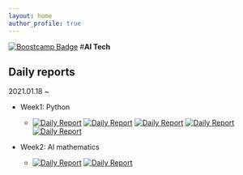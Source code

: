 ```yaml
---
layout: home
author_profile: true
---
```


[![Boostcamp Badge](https://img.shields.io/badge/Naver-Boostcamp-02c73?style=flat)](https://boostcamp.connect.or.kr/program.html) #**AI Tech**

## **Daily reports**

2021.01.18 ~

* Week1: Python
    * [![Daily Report](https://img.shields.io/badge/Day1-red?style=flat)](https://philgineer.github.io/boostcamp-001)
    [![Daily Report](https://img.shields.io/badge/Day2-orange?style=flat)](https://philgineer.github.io/boostcamp-002)
    [![Daily Report](https://img.shields.io/badge/Day3-yellow?style=flat)](https://philgineer.github.io/boostcamp-003)
    [![Daily Report](https://img.shields.io/badge/Day4-green?style=flat)](https://philgineer.github.io/boostcamp-004)
    [![Daily Report](https://img.shields.io/badge/Day5-blue?style=flat)](https://philgineer.github.io/boostcamp-005)

* Week2: AI mathematics
    * [![Daily Report](https://img.shields.io/badge/Day6-red?style=flat)](https://philgineer.github.io/boostcamp-006)
    [![Daily Report](https://img.shields.io/badge/Day7-orange?style=flat)](https://philgineer.github.io/boostcamp-007)

<br><br>
